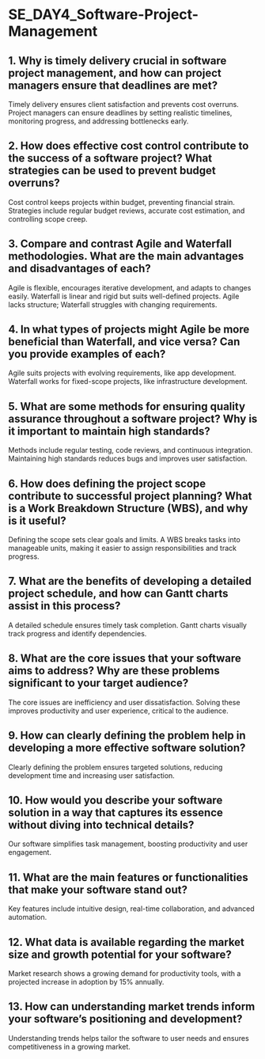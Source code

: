 # SE_DAY4_Software-Project-Management
## 1. Why is timely delivery crucial in software project management, and how can project managers ensure that deadlines are met? 

Timely delivery ensures client satisfaction and prevents cost overruns. Project managers can ensure deadlines by setting realistic timelines, monitoring progress, and addressing bottlenecks early.

## 2. How does effective cost control contribute to the success of a software project? What strategies can be used to prevent budget overruns?

Cost control keeps projects within budget, preventing financial strain. Strategies include regular budget reviews, accurate cost estimation, and controlling scope creep.

## 3. Compare and contrast Agile and Waterfall methodologies. What are the main advantages and disadvantages of each?

Agile is flexible, encourages iterative development, and adapts to changes easily. Waterfall is linear and rigid but suits well-defined projects. Agile lacks structure; Waterfall struggles with changing requirements.

## 4. In what types of projects might Agile be more beneficial than Waterfall, and vice versa? Can you provide examples of each?

Agile suits projects with evolving requirements, like app development. Waterfall works for fixed-scope projects, like infrastructure development.

## 5. What are some methods for ensuring quality assurance throughout a software project? Why is it important to maintain high standards?

Methods include regular testing, code reviews, and continuous integration. Maintaining high standards reduces bugs and improves user satisfaction.

## 6. How does defining the project scope contribute to successful project planning? What is a Work Breakdown Structure (WBS), and why is it useful?

Defining the scope sets clear goals and limits. A WBS breaks tasks into manageable units, making it easier to assign responsibilities and track progress.

## 7. What are the benefits of developing a detailed project schedule, and how can Gantt charts assist in this process?

A detailed schedule ensures timely task completion. Gantt charts visually track progress and identify dependencies.

## 8. What are the core issues that your software aims to address? Why are these problems significant to your target audience?

The core issues are inefficiency and user dissatisfaction. Solving these improves productivity and user experience, critical to the audience.

## 9. How can clearly defining the problem help in developing a more effective software solution?

Clearly defining the problem ensures targeted solutions, reducing development time and increasing user satisfaction.

## 10. How would you describe your software solution in a way that captures its essence without diving into technical details?

Our software simplifies task management, boosting productivity and user engagement.

## 11. What are the main features or functionalities that make your software stand out?

Key features include intuitive design, real-time collaboration, and advanced automation.

## 12. What data is available regarding the market size and growth potential for your software?

Market research shows a growing demand for productivity tools, with a projected increase in adoption by 15% annually.

## 13. How can understanding market trends inform your software’s positioning and development?

Understanding trends helps tailor the software to user needs and ensures competitiveness in a growing market.
